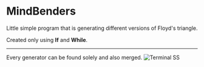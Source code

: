 # MindBenders

Little simple program that is generating different versions of Floyd's triangle.
 
Created only using **If** and **While**.

---

Every generator can be found solely and also merged.
![Terminal SS](http://haktan.bilen.ug.bilkent.edu.tr/Completely_RanD0m/MB1.jpg)
